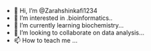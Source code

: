 - 👋 Hi, I’m @Zarahshinkafi1234
- 👀 I’m interested in .bioinformatics..
- 🌱 I’m currently learning biochemistry...
- 💞️ I’m looking to collaborate on data analysis...
- 📫 How to teach me ...

<!---
Zarahshinkafi1234/Zarahshinkafi1234 is a ✨ special ✨ repository because its `README.md` (this file) appears on your GitHub profile.
You can click the Preview link to take a look at your changes.
--->
